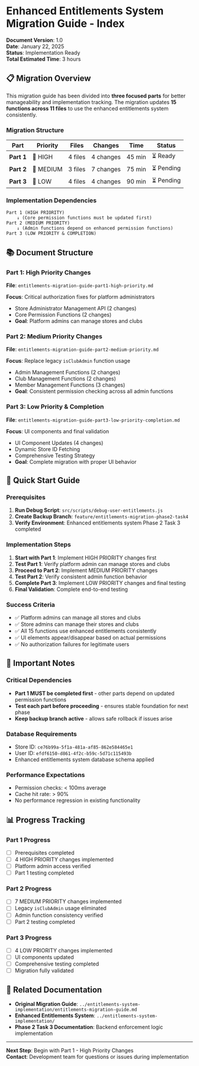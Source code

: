 # Enhanced Entitlements System Migration Guide - Index

**Document Version**: 1.0  
**Date**: January 22, 2025  
**Status**: Implementation Ready  
**Total Estimated Time**: 3 hours  

## 📋 Migration Overview

This migration guide has been divided into **three focused parts** for better manageability and implementation tracking. The migration updates **15 functions across 11 files** to use the enhanced entitlements system consistently.

### Migration Structure

| Part | Priority | Files | Changes | Time | Status |
|------|----------|-------|---------|------|--------|
| **Part 1** | 🚨 HIGH | 4 files | 4 changes | 45 min | ⏳ Ready |
| **Part 2** | 🔶 MEDIUM | 3 files | 7 changes | 75 min | ⏳ Pending |
| **Part 3** | 🔷 LOW | 4 files | 4 changes | 90 min | ⏳ Pending |

### Implementation Dependencies

```
Part 1 (HIGH PRIORITY)
    ↓ (Core permission functions must be updated first)
Part 2 (MEDIUM PRIORITY)  
    ↓ (Admin functions depend on enhanced permission functions)
Part 3 (LOW PRIORITY & COMPLETION)
```

## 📚 Document Structure

### Part 1: High Priority Changes
**File**: `entitlements-migration-guide-part1-high-priority.md`

**Focus**: Critical authorization fixes for platform administrators
- Store Administrator Management API (2 changes)
- Core Permission Functions (2 changes)
- **Goal**: Platform admins can manage stores and clubs

### Part 2: Medium Priority Changes  
**File**: `entitlements-migration-guide-part2-medium-priority.md`

**Focus**: Replace legacy `isClubAdmin` function usage
- Admin Management Functions (2 changes)
- Club Management Functions (2 changes)
- Member Management Functions (3 changes)
- **Goal**: Consistent permission checking across all admin functions

### Part 3: Low Priority & Completion
**File**: `entitlements-migration-guide-part3-low-priority-completion.md`

**Focus**: UI components and final validation
- UI Component Updates (4 changes)
- Dynamic Store ID Fetching
- Comprehensive Testing Strategy
- **Goal**: Complete migration with proper UI behavior

## 🎯 Quick Start Guide

### Prerequisites
1. **Run Debug Script**: `src/scripts/debug-user-entitlements.js`
2. **Create Backup Branch**: `feature/entitlements-migration-phase2-task4`
3. **Verify Environment**: Enhanced entitlements system Phase 2 Task 3 completed

### Implementation Steps
1. **Start with Part 1**: Implement HIGH PRIORITY changes first
2. **Test Part 1**: Verify platform admin can manage stores and clubs
3. **Proceed to Part 2**: Implement MEDIUM PRIORITY changes
4. **Test Part 2**: Verify consistent admin function behavior
5. **Complete Part 3**: Implement LOW PRIORITY changes and final testing
6. **Final Validation**: Complete end-to-end testing

### Success Criteria
- ✅ Platform admins can manage all stores and clubs
- ✅ Store admins can manage their stores and clubs  
- ✅ All 15 functions use enhanced entitlements consistently
- ✅ UI elements appear/disappear based on actual permissions
- ✅ No authorization failures for legitimate users

## 🚨 Important Notes

### Critical Dependencies
- **Part 1 MUST be completed first** - other parts depend on updated permission functions
- **Test each part before proceeding** - ensures stable foundation for next phase
- **Keep backup branch active** - allows safe rollback if issues arise

### Database Requirements
- Store ID: `ce76b99a-5f1a-481a-af85-862e584465e1`
- User ID: `efdf6150-d861-4f2c-b59c-5d71c115493b`
- Enhanced entitlements system database schema applied

### Performance Expectations
- Permission checks: < 100ms average
- Cache hit rate: > 90%
- No performance regression in existing functionality

## 📊 Progress Tracking

### Part 1 Progress
- [ ] Prerequisites completed
- [ ] 4 HIGH PRIORITY changes implemented
- [ ] Platform admin access verified
- [ ] Part 1 testing completed

### Part 2 Progress  
- [ ] 7 MEDIUM PRIORITY changes implemented
- [ ] Legacy `isClubAdmin` usage eliminated
- [ ] Admin function consistency verified
- [ ] Part 2 testing completed

### Part 3 Progress
- [ ] 4 LOW PRIORITY changes implemented
- [ ] UI components updated
- [ ] Comprehensive testing completed
- [ ] Migration fully validated

## 🔗 Related Documentation

- **Original Migration Guide**: `../entitlements-system-implementation/entitlements-migration-guide.md`
- **Enhanced Entitlements System**: `../entitlements-system-implementation/`
- **Phase 2 Task 3 Documentation**: Backend enforcement logic implementation

---

**Next Step**: Begin with Part 1 - High Priority Changes  
**Contact**: Development team for questions or issues during implementation
